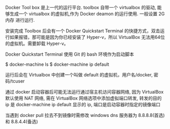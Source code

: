 Docker Tool box 是上一代的运行平台.
toolbox 自带一个 virtualbox 的驱动, 能够生成一个 virtualbox 的虚拟机,作为 Docker deamon 的运行使用. 一般设置 2G 内存 进行运行.

安装完成 Toolbox 后会有一个 Docker Quickstart Terminal 的快捷方式，双击运行如果报错，那可能是因为你已经安装了 Hyper-v，所以 VirtualBox 无法用64位的虚拟机。需要卸载 Hyper-v。

Docker Quickstart Terminal 使用 Git 的 bash 环境作为启动脚本

$ docker-machine ls
$ docker-machine ip default

运行后会在 Virtualbox 中创建一个叫做 default 的虚拟机，用户名/docker, 密码/tcuser

通过 docker 启动容器后可能无法运行通过宿主机访问容器网络, 因为 VirtualBox 默认使用 NAT 网络, 需在 VirtualBox 网络选项中添加虚拟端口转发, 转发的目的 ip 是 docker-machine ip default 显示的 ip, 端口是启动容器时指定的镜像端口

当遇到 docker pull 拉去不到镜像时需修改 windows dns 服务器为 8.8.8.8(首选) 和 8.8.4.4(备选)